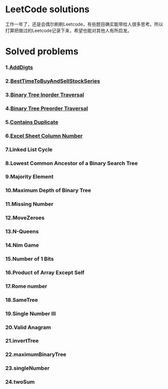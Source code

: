 # LeetCode solutions

工作一年了，还是会偶尔刷刷Leetcode，有些题目确实能带给人很多思考。所以打算把做过的Leetcode记录下来，希望也能对其他人有所启发。

# Solved problems

### 1.[AddDigts](https://github.com/rever4433/LeetCode/tree/master/AddDigts)
### 2.[BestTimeToBuyAndSellStockSeries](https://github.com/rever4433/LeetCode/tree/master/BestTimeToBuyAndSellStockSeries)
### 3.[Binary Tree Inorder Traversal](https://github.com/rever4433/LeetCode/tree/master/Binary%20Tree%20Inorder%20Traversal/recurse)
### 4.[Binary Tree Preorder Traversal](https://github.com/rever4433/LeetCode/tree/master/Binary%20Tree%20Preorder%20Traversal/PreorderTraversal)
### 5.[Contains Duplicate](https://github.com/rever4433/LeetCode/tree/master/Contains%20Duplicate/HashTable)
### 6.[Excel Sheet Column Number](https://github.com/rever4433/LeetCode/tree/master/Excel%20Sheet%20Column%20Number/Math)
### 7.Linked List Cycle
### 8.Lowest Common Ancestor of a Binary Search Tree
### 9.Majority Element
### 10.Maximum Depth of Binary Tree
### 11.Missing Number
### 12.MoveZeroes
### 13.N-Queens
### 14.Nim Game
### 15.Number of 1 Bits
### 16.Product of Array Except Self
### 17.Rome number
### 18.SameTree
### 19.Single Number III	
### 20.Valid Anagram
### 21.invertTree
### 22.maximumBinaryTree	
### 23.singleNumber
### 24.twoSum

